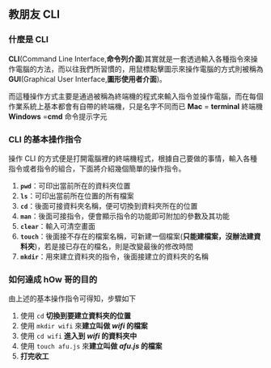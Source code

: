 ## 教朋友 CLI

### 什麼是 CLI

**CLI**(Command Line Interface,**命令列介面**)其實就是一套透過輸入各種指令來操作電腦的方法，而以往我們所習慣的，用鼠標點擊圖示來操作電腦的方式則被稱為 **GUI**(Graphical User Interface,**圖形使用者介面**)。

而這種操作方式主要是通過被稱為終端機的程式來輸入指令並操作電腦，而在每個作業系統上基本都會有自帶的終端機，只是名字不同而已
**Mac** = **terminal** 終端機
**Windows** =**cmd** 命令提示字元

### CLI 的基本操作指令

操作 CLI 的方式便是打開電腦裡的終端機程式，根據自己要做的事情，輸入各種指令或者指令的組合，下面將介紹幾個簡單的操作指令。

1. **`pwd`**：可印出當前所在的資料夾位置
2. **`ls`**：可印出當前所在位置的所有檔案
3. **`cd`**：後面可接資料夾名稱，便可切換到資料夾所在的位置
4. **`man`**：後面可接指令，便會顯示指令的功能即可附加的參數及其功能
5. **`clear`**：輸入可清空畫面
6. **`touch`**：後面接不存在的檔案名稱，可新建一個檔案(**只能建檔案，沒辦法建資料夾**)，若是接已存在的檔名，則是改變最後的修改時間
7. **`mkdir`**：用來建立資料夾的指令，後面接建立的資料夾的名稱

### 如何達成 hOw 哥的目的

由上述的基本操作指令可得知，步驟如下

1. 使用 `cd` **切換到要建立資料夾的位置**
2. 使用 `mkdir wifi` 來**建立叫做 _wifi_ 的檔案**
3. 使用 `cd wifi` **進入到 _wifi_ 的資料夾中**
4. 使用 `touch afu.js` 來**建立叫做 _afu.js_ 的檔案**
5. **打完收工**
